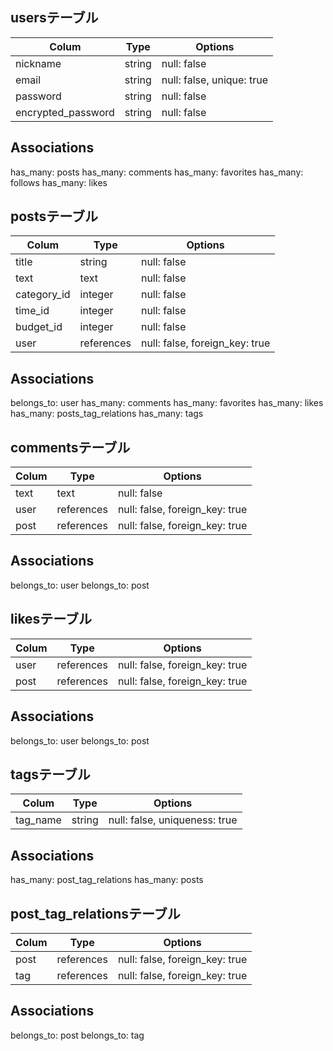 ## usersテーブル

| Colum              | Type   | Options                   |
| ------------------ | ------ | ------------------------- |
| nickname           | string | null: false               |
| email              | string | null: false, unique: true |
| password           | string | null: false               |
| encrypted_password | string | null: false               |

## Associations
has_many: posts
has_many: comments
has_many: favorites
has_many: follows
has_many: likes

## postsテーブル

| Colum                | Type       | Options                        |
| -------------------- | ---------- | ------------------------------ |
| title                | string     | null: false                    |
| text                 | text       | null: false                    |
| category_id          | integer    | null: false                    |
| time_id              | integer    | null: false                    |
| budget_id            | integer    | null: false                    |
| user                 | references | null: false, foreign_key: true |

## Associations
belongs_to: user
has_many: comments
has_many: favorites
has_many: likes
has_many: posts_tag_relations
has_many: tags

## commentsテーブル

| Colum | Type       | Options                        |
| ----- | ---------- | ------------------------------ |
| text  | text       | null: false                    |
| user  | references | null: false, foreign_key: true |
| post  | references | null: false, foreign_key: true |

## Associations
belongs_to: user
belongs_to: post


## likesテーブル

| Colum | Type       | Options                        |
| ----- | ---------- | ------------------------------ |
| user  | references | null: false, foreign_key: true |
| post  | references | null: false, foreign_key: true |

## Associations
belongs_to: user
belongs_to: post


## tagsテーブル

| Colum    | Type   | Options                       |
| -------- | ------ | ----------------------------- |
| tag_name | string | null: false, uniqueness: true |

## Associations
has_many: post_tag_relations
has_many: posts

## post_tag_relationsテーブル

| Colum | Type       | Options                        |
| ----- | ---------- | ------------------------------ |
| post  | references | null: false, foreign_key: true |
| tag   | references | null: false, foreign_key: true |

## Associations
belongs_to: post
belongs_to: tag

